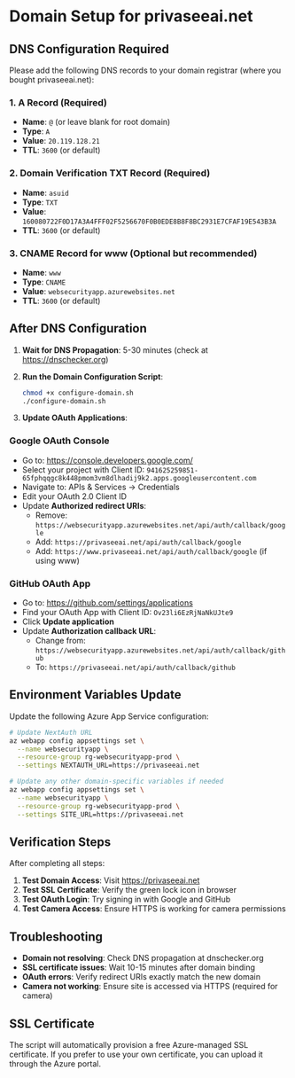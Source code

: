 # Domain Setup for privaseeai.net

## DNS Configuration Required

Please add the following DNS records to your domain registrar (where you bought privaseeai.net):

### 1. A Record (Required)
- **Name**: `@` (or leave blank for root domain)
- **Type**: `A`
- **Value**: `20.119.128.21`
- **TTL**: `3600` (or default)

### 2. Domain Verification TXT Record (Required)
- **Name**: `asuid`
- **Type**: `TXT`
- **Value**: `160080722F0D17A3A4FFF02F5256670F0B0EDE8B8F8BC2931E7CFAF19E543B3A`
- **TTL**: `3600` (or default)

### 3. CNAME Record for www (Optional but recommended)
- **Name**: `www`
- **Type**: `CNAME`
- **Value**: `websecurityapp.azurewebsites.net`
- **TTL**: `3600` (or default)

## After DNS Configuration

1. **Wait for DNS Propagation**: 5-30 minutes (check at https://dnschecker.org)

2. **Run the Domain Configuration Script**:
   ```bash
   chmod +x configure-domain.sh
   ./configure-domain.sh
   ```

3. **Update OAuth Applications**:

### Google OAuth Console
- Go to: https://console.developers.google.com/
- Select your project with Client ID: `941625259851-65fphqqgc8k448pmom3vm8dlhadij9k2.apps.googleusercontent.com`
- Navigate to: APIs & Services → Credentials
- Edit your OAuth 2.0 Client ID
- Update **Authorized redirect URIs**:
  - Remove: `https://websecurityapp.azurewebsites.net/api/auth/callback/google`
  - Add: `https://privaseeai.net/api/auth/callback/google`
  - Add: `https://www.privaseeai.net/api/auth/callback/google` (if using www)

### GitHub OAuth App
- Go to: https://github.com/settings/applications
- Find your OAuth App with Client ID: `Ov23li6EzRjNaNkUJte9`
- Click **Update application**
- Update **Authorization callback URL**:
  - Change from: `https://websecurityapp.azurewebsites.net/api/auth/callback/github`
  - To: `https://privaseeai.net/api/auth/callback/github`

## Environment Variables Update

Update the following Azure App Service configuration:

```bash
# Update NextAuth URL
az webapp config appsettings set \
  --name websecurityapp \
  --resource-group rg-websecurityapp-prod \
  --settings NEXTAUTH_URL=https://privaseeai.net

# Update any other domain-specific variables if needed
az webapp config appsettings set \
  --name websecurityapp \
  --resource-group rg-websecurityapp-prod \
  --settings SITE_URL=https://privaseeai.net
```

## Verification Steps

After completing all steps:

1. **Test Domain Access**: Visit https://privaseeai.net
2. **Test SSL Certificate**: Verify the green lock icon in browser
3. **Test OAuth Login**: Try signing in with Google and GitHub
4. **Test Camera Access**: Ensure HTTPS is working for camera permissions

## Troubleshooting

- **Domain not resolving**: Check DNS propagation at dnschecker.org
- **SSL certificate issues**: Wait 10-15 minutes after domain binding
- **OAuth errors**: Verify redirect URIs exactly match the new domain
- **Camera not working**: Ensure site is accessed via HTTPS (required for camera)

## SSL Certificate

The script will automatically provision a free Azure-managed SSL certificate. If you prefer to use your own certificate, you can upload it through the Azure portal.